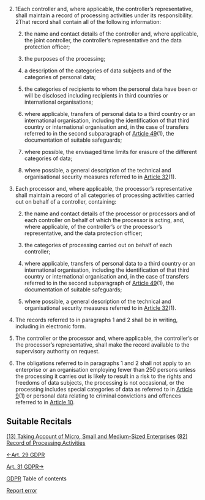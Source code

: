 


2. 1Each controller and, where applicable, the controller’s representative, shall maintain a record of processing activities under its responsibility. 2That record shall contain all of the following information:

	
	2. the name and contact details of the controller and, where applicable, the joint controller, the controller’s representative and the data protection officer;
	
	4. the purposes of the processing;
	
	6. a description of the categories of data subjects and of the categories of personal data;
	
	8. the categories of recipients to whom the personal data have been or will be disclosed including recipients in third countries or international organisations;
	
	10. where applicable, transfers of personal data to a third country or an international organisation, including the identification of that third country or international organisation and, in the case of transfers referred to in the second subparagraph of [Article 49](https://gdpr-info.eu/art-49-gdpr/)(1), the documentation of suitable safeguards;
	
	12. where possible, the envisaged time limits for erasure of the different categories of data;
	
	14. where possible, a general description of the technical and organisational security measures referred to in [Article 32](https://gdpr-info.eu/art-32-gdpr/)(1).


4. Each processor and, where applicable, the processor’s representative shall maintain a record of all categories of processing activities carried out on behalf of a controller, containing:

	
	2. the name and contact details of the processor or processors and of each controller on behalf of which the processor is acting, and, where applicable, of the controller’s or the processor’s representative, and the data protection officer;
	
	4. the categories of processing carried out on behalf of each controller;
	
	6. where applicable, transfers of personal data to a third country or an international organisation, including the identification of that third country or international organisation and, in the case of transfers referred to in the second subparagraph of [Article 49](https://gdpr-info.eu/art-49-gdpr/)(1), the documentation of suitable safeguards;
	
	8. where possible, a general description of the technical and organisational security measures referred to in [Article 32](https://gdpr-info.eu/art-32-gdpr/)(1).


6. The records referred to in paragraphs 1 and 2 shall be in writing, including in electronic form.

8. The controller or the processor and, where applicable, the controller’s or the processor’s representative, shall make the record available to the supervisory authority on request.

10. The obligations referred to in paragraphs 1 and 2 shall not apply to an enterprise or an organisation employing fewer than 250 persons unless the processing it carries out is likely to result in a risk to the rights and freedoms of data subjects, the processing is not occasional, or the processing includes special categories of data as referred to in [Article 9](https://gdpr-info.eu/art-9-gdpr/)(1) or personal data relating to criminal convictions and offences referred to in [Article 10](https://gdpr-info.eu/art-10-gdpr/).




## Suitable Recitals



[(13) Taking Account of Micro, Small and Medium-Sized Enterprises](https://gdpr-info.eu/recitals/no-13/)
[(82) Record of Processing Activities](https://gdpr-info.eu/recitals/no-82/)




[←Art. 29 GDPR](https://gdpr-info.eu/art-29-gdpr/ "Art. 29 GDPR - Processing under the authority of the controller or processor")


[Art. 31 GDPR→](https://gdpr-info.eu/art-31-gdpr/ "Art. 31 GDPR - Cooperation with the supervisory authority")



[GDPR](https://gdpr-info.eu)
Table of contents


[Report error](https://gdpr-info.eu/gf/?TB_iframe=true&height=306 "Your message")

